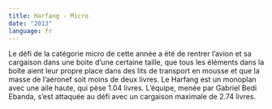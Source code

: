 ```yaml
---
title: Harfang - Micro
date: "2013"
language: fr
---
```

Le défi de la catégorie micro de cette année a été de rentrer l’avion et sa cargaison dans une boite d’une certaine taille, que tous les éléments dans la boîte aient leur propre place dans des lits de transport en mousse et que la masse de l’aéronef soit moins de deux livres. Le Harfang est un monoplan avec une aile haute, qui pèse 1.04 livres. L’équipe, menée par Gabriel Bedi Ebanda, s’est attaquée au défi avec un cargaison maximale de 2.74 livres.